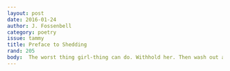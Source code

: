 ```yaml
---
layout: post 
date: 2016-01-24
author: J. Fossenbell
category: poetry
issue: tammy
title: Preface to Shedding
rand: 205
body:  The worst thing girl-thing can do. Withhold her. Then wash out all the little hims in brownbath. Girl peacock has tail so long and proud of don’t touch. So many many eyes she opens when she squawks. Every kitten she loves will come still, licked clean, cooling. Every chick will squirn and drive her beaktooth hurt just to get open. Make hole sounds. She will shed herself all the way down into her boots. She will cry from all the little squeeze pain she will love so. Wash the bedspread on a Sunday morn. She will want more sugar, more meat in her squall of mouth. When the time comes, she will devour. Scream like baboon girl at war, but grow so tender. Beautiful ass in th eair, beautiful rot-red petals. Roseheads, eggheads, pavé design in a box. She will trust herself so little. Till she empties.  
---
```

